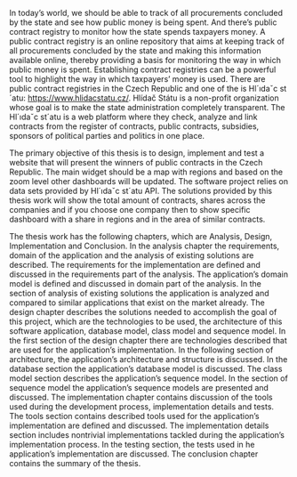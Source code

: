In today’s world, we should be able to track of all procurements concluded
by the state and see how public money is being spent. And there’s public
contract registry to monitor how the state spends taxpayers money.
A public contract registry is an online repository that aims at keeping track
of all procurements concluded by the state and making this information available online, thereby providing a basis for monitoring the way in which public
money is spent. Establishing contract registries can be a powerful tool to
highlight the way in which taxpayers’ money is used.
There are public contract registries in the Czech Republic and one of the
is Hl´ıdaˇc st´atu: https://www.hlidacstatu.cz/. Hlídač Státu is a non-profit
organization whose goal is to make the state administration completely transparent. The Hl´ıdaˇc st´atu is a web platform where they check, analyze and link
contracts from the register of contracts, public contracts, subsidies, sponsors
of political parties and politics in one place.

The primary objective of this thesis is to design, implement and test a website
that will present the winners of public contracts in the Czech Republic. The
main widget should be a map with regions and based on the zoom level other
dashboards will be updated. The software project relies on data sets provided
by Hl´ıdaˇc st´atu API. The solutions provided by this thesis work will show the
total amount of contracts, shares across the companies and if you choose one
company then to show specific dashboard with a share in regions and in the
area of similar contracts.


The thesis work has the following chapters, which are Analysis, Design, Implementation and Conclusion.
In the analysis chapter the requirements, domain of the application and the
analysis of existing solutions are described. The requirements for the implementation are defined and discussed in the requirements part of the analysis.
The application’s domain model is defined and discussed in domain part of
the analysis. In the section of analysis of existing solutions the application
is analyzed and compared to similar applications that exist on the market
already.
The design chapter describes the solutions needed to accomplish the goal of
this project, which are the technologies to be used, the architecture of this
software application, database model, class model and sequence model. In
the first section of the design chapter there are technologies described that
are used for the application’s implementation. In the following section of architecture, the application’s architecture and structure is discussed. In the
database section the application’s database model is discussed. The class
model section describes the application’s sequence model. In the section of
sequence model the application’s sequence models are presented and discussed.
The implementation chapter contains discussion of the tools used during the
development process, implementation details and tests. The tools section
contains described tools used for the application’s implementation are defined
and discussed. The implementation details section includes nontrivial implementations tackled during the application’s implementation process. In the
testing section, the tests used in he application’s implementation are discussed.
The conclusion chapter contains the summary of the thesis.